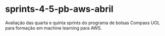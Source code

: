 # sprints-4-5-pb-aws-abril
Avaliação das quarta e quinta sprints do programa de bolsas Compass UOL para formação em machine learning para AWS.

